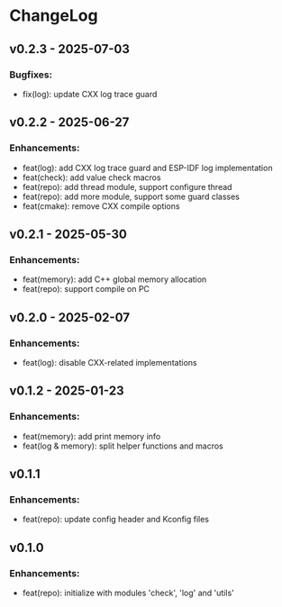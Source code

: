 # ChangeLog

## v0.2.3 - 2025-07-03

### Bugfixes:

* fix(log): update CXX log trace guard

## v0.2.2 - 2025-06-27

### Enhancements:

* feat(log): add CXX log trace guard and ESP-IDF log implementation
* feat(check): add value check macros
* feat(repo): add thread module, support configure thread
* feat(repo): add more module, support some guard classes
* feat(cmake): remove CXX compile options

## v0.2.1 - 2025-05-30

### Enhancements:

* feat(memory): add C++ global memory allocation
* feat(repo): support compile on PC

## v0.2.0 - 2025-02-07

### Enhancements:

* feat(log): disable CXX-related implementations

## v0.1.2 - 2025-01-23

### Enhancements:

* feat(memory): add print memory info
* feat(log & memory): split helper functions and macros

## v0.1.1

### Enhancements:

* feat(repo): update config header and Kconfig files

## v0.1.0

### Enhancements:

* feat(repo): initialize with modules 'check', 'log' and 'utils'
